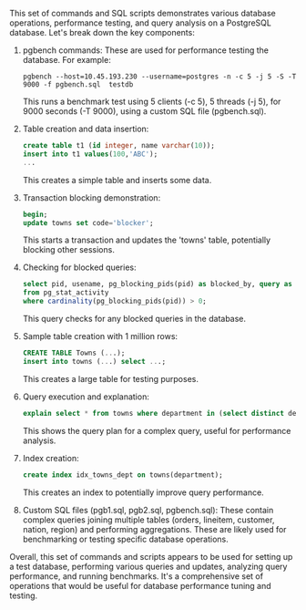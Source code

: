 This set of commands and SQL scripts demonstrates various database operations, performance testing, and query analysis on a PostgreSQL database. Let's break down the key components:

1. pgbench commands:
   These are used for performance testing the database. For example:
   ```
   pgbench --host=10.45.193.230 --username=postgres -n -c 5 -j 5 -S -T 9000 -f pgbench.sql  testdb
   ```
   This runs a benchmark test using 5 clients (-c 5), 5 threads (-j 5), for 9000 seconds (-T 9000), using a custom SQL file (pgbench.sql).

2. Table creation and data insertion:
   ```sql
   create table t1 (id integer, name varchar(10));
   insert into t1 values(100,'ABC');
   ...
   ```
   This creates a simple table and inserts some data.

3. Transaction blocking demonstration:
   ```sql
   begin;
   update towns set code='blocker';
   ```
   This starts a transaction and updates the 'towns' table, potentially blocking other sessions.

4. Checking for blocked queries:
   ```sql
   select pid, usename, pg_blocking_pids(pid) as blocked_by, query as blocked_query
   from pg_stat_activity
   where cardinality(pg_blocking_pids(pid)) > 0;
   ```
   This query checks for any blocked queries in the database.

5. Sample table creation with 1 million rows:
   ```sql
   CREATE TABLE Towns (...);
   insert into towns (...) select ...;
   ```
   This creates a large table for testing purposes.

6. Query execution and explanation:
   ```sql
   explain select * from towns where department in (select distinct department from towns where department between 150 and 250);
   ```
   This shows the query plan for a complex query, useful for performance analysis.

7. Index creation:
   ```sql
   create index idx_towns_dept on towns(department);
   ```
   This creates an index to potentially improve query performance.

8. Custom SQL files (pgb1.sql, pgb2.sql, pgbench.sql):
   These contain complex queries joining multiple tables (orders, lineitem, customer, nation, region) and performing aggregations. These are likely used for benchmarking or testing specific database operations.

Overall, this set of commands and scripts appears to be used for setting up a test database, performing various queries and updates, analyzing query performance, and running benchmarks. It's a comprehensive set of operations that would be useful for database performance tuning and testing.
